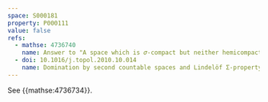 ```yaml
---
space: S000181
property: P000111
value: false
refs:
  - mathse: 4736740
    name: Answer to "A space which is 𝜎-compact but neither hemicompact nor second countable"
  - doi: 10.1016/j.topol.2010.10.014
    name: Domination by second countable spaces and Lindelöf Σ-property
---
```


See {{mathse:4736734}}.
